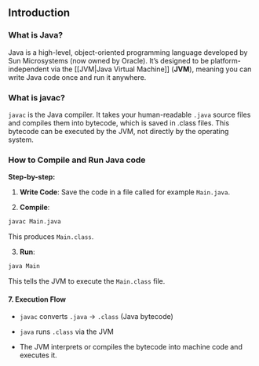 ## Introduction
### What is Java?

Java is a high-level, object-oriented programming language developed by Sun Microsystems (now owned by Oracle). It’s designed to be platform-independent via the [[JVM|Java Virtual Machine]] (**JVM**), meaning you can write Java code once and run it anywhere.

### What is javac?

`javac` is the Java compiler. It takes your human-readable `.java` source files and compiles them into bytecode, which is saved in .class files. This bytecode can be executed by the JVM, not directly by the operating system.

### How to Compile and Run Java code

**Step-by-step:**

1.  **Write Code**: Save the code in a file called for example `Main.java`.
    
2.  **Compile**:
    

```bash
javac Main.java
```

This produces `Main.class`.

3.  **Run**:
    

```bash
java Main
```

This tells the JVM to execute the `Main.class` file.

####  7. Execution Flow

-   `javac` converts `.java` → `.class` (Java bytecode)
    
-   `java` runs `.class` via the JVM
    
-   The JVM interprets or compiles the bytecode into machine code and executes it.